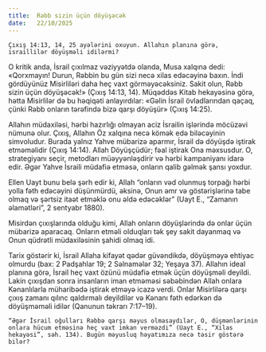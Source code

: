 ```yaml
---
title:  Rəbb sizin üçün döyüşəcək
date:   22/10/2025
---
```


`Çıxış 14:13, 14, 25 ayələrini oxuyun. Allahın planına görə, israillilər döyüşməli idilərmi?`

O kritik anda, İsrail çıxılmaz vəziyyətdə olanda, Musa xalqına dedi: «Qorxmayın! Durun, Rəbbin bu gün sizi necə xilas edəcəyinə baxın. İndi gördüyünüz Misirliləri daha heç vaxt görməyəcəksiniz. Sakit olun, Rəbb sizin üçün döyüşəcək!» (Çıxış 14:13, 14). Müqəddəs Kitab hekayəsinə görə, hətta Misirlilər də bu həqiqəti anlayırdılar: «Gəlin İsrail övladlarından qaçaq, çünki Rəbb onların tərəfində bizə qarşı döyüşür» (Çıxış 14:25).

Allahın müdaxiləsi, hərbi hazırlığı olmayan aciz İsrailin işlərində möcüzəvi nümunə olur. Çıxış, Allahın Öz xalqına necə kömək edə biləcəyinin simvoludur. Burada yalnız Yahve mübarizə aparmır, İsrail də döyüşdə iştirak etməməlidir (Çıxış 14:14). Allah Döyüşçüdür; fəal iştirak Ona məxsusdur. O, strategiyanı seçir, metodları müəyyənləşdirir və hərbi kampaniyanı idarə edir. Əgər Yahve İsraili müdafiə etməsə, onların qalib gəlmək şansı yoxdur.

Ellen Uayt bunu belə şərh edir ki, Allah “onların vəd olunmuş torpağı hərbi yolla fəth edəcəyini düşünmürdü, əksinə, Onun əmr və göstərişlərinə tabe olmaq və şərtsiz itaət etməklə onu əldə edəcəklər” (Uayt E., “Zamanın əlamətləri”, 2 sentyabr 1880).

Misirdən çıxışlarında olduğu kimi, Allah onların döyüşlərində də onlar üçün mübarizə aparacaq. Onların etməli olduqları tək şey sakit dayanmaq və Onun qüdrətli müdaxiləsinin şahidi olmaq idi.

Tarix göstərir ki, İsrail Allaha kifayət qədər güvəndikdə, döyüşməyə ehtiyac olmurdu (bax: 2 Padşahlar 19; 2 Səlnamələr 32; Yeşaya 37). Allahın ideal planına görə, İsrail heç vaxt özünü müdafiə etmək üçün döyüşməli deyildi. Lakin çıxışdan sonra insanların iman etməməsi səbəbindən Allah onlara Kənanlılarla müharibədə iştirak etməyə icazə verdi. Onlar Misirlilərə qarşı çıxış zamanı qılınc qaldırmalı deyildilər və Kənanı fəth edərkən də döyüşməməli idilər (Qanunun təkrarı 7:17–19).

`“Əgər İsrail oğulları Rəbbə qarşı məyus olmasaydılar, O, düşmənlərinin onlara hücum etməsinə heç vaxt imkan verməzdi” (Uayt E., “Xilas hekayəsi”, səh. 134). Bugün məyusluq həyatımıza necə təsir göstərə bilər?`